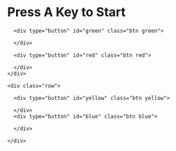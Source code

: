 
<!DOCTYPE html>
<html lang="en" dir="ltr">

<head>
  <meta charset="utf-8">
  <title>SimonGame</title>
  <link rel="stylesheet" href="styles.css">
  <link href="https://fonts.googleapis.com/css?family=Press+Start+2P" rel="stylesheet">
</head>

<body>
  <h1 id="level-title">Press A Key to Start</h1>
  <div class="container">
    <div lass="row">

      <div type="button" id="green" class="btn green">

      </div>

      <div type="button" id="red" class="btn red">

      </div>
    </div>

    <div class="row">

      <div type="button" id="yellow" class="btn yellow">

      </div>
      <div type="button" id="blue" class="btn blue">

      </div>

    </div>

  </div>

  <script src="https://ajax.googleapis.com/ajax/libs/jquery/3.3.1/jquery.min.js"></script>
  <script src="game.js" charset="utf-8"></script>

</body>

</html>

